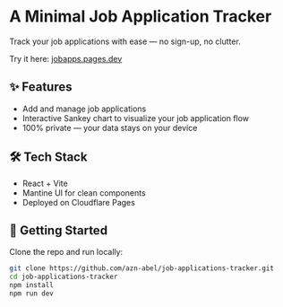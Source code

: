 # A Minimal Job Application Tracker

Track your job applications with ease — no sign-up, no clutter.

Try it here: [jobapps.pages.dev](https://jobapps.pages.dev)

## ✨ Features

- Add and manage job applications
- Interactive Sankey chart to visualize your job application flow
- 100% private — your data stays on your device

## 🛠️ Tech Stack

- React + Vite
- Mantine UI for clean components
- Deployed on Cloudflare Pages

## 🚀 Getting Started

Clone the repo and run locally:

```bash
git clone https://github.com/azn-abel/job-applications-tracker.git
cd job-applications-tracker
npm install
npm run dev
```
